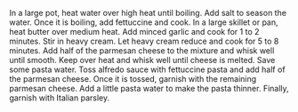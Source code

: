 In a large pot, heat water over high heat until boiling. Add salt to season the water. Once it is boiling, add fettuccine and cook. In a large skillet or pan, heat butter over medium heat. Add minced garlic and cook for 1 to 2 minutes. Stir in heavy cream. Let heavy cream reduce and cook for 5 to 8 minutes. Add half of the parmesan cheese to the mixture and whisk well until smooth. Keep over heat and whisk well until cheese is melted. Save some pasta water. Toss alfredo sauce with fettuccine pasta and add half of the parmesan cheese. Once it is tossed, garnish with the remaining parmesan cheese. Add a little pasta water to make the pasta thinner. Finally, garnish with Italian parsley.